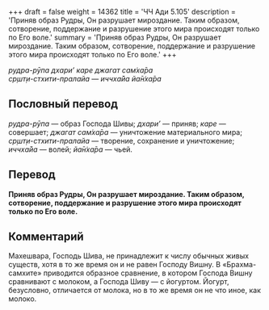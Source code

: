+++
draft = false
weight = 14362
title = 'ЧЧ Ади 5.105'
description = 'Приняв образ Рудры, Он разрушает мироздание. Таким образом, сотворение, поддержание и разрушение этого мира происходят только по Его воле.'
summary = 'Приняв образ Рудры, Он разрушает мироздание. Таким образом, сотворение, поддержание и разрушение этого мира происходят только по Его воле.'
+++

_рудра-рӯпа дхари’ каре джагат сам̇ха̄ра  
ср̣шт̣и-стхити-пралайа — иччха̄йа йа̄н̇ха̄ра_

## Пословный перевод

_рудра_\-_рӯпа_ — образ Господа Шивы; _дхари’_ — приняв; _каре_ — совершает; _джагат_ _сам̇ха̄ра_ — уничтожение материального мира; _ср̣шт̣и_\-_стхити_\-_пралайа_ — творение, сохранение и уничтожение; _иччха̄йа_ — волей; _йа̄н̇ха̄ра_ — чьей.

## Перевод

**Приняв образ Рудры, Он разрушает мироздание. Таким образом, сотворение, поддержание и разрушение этого мира происходят только по Его воле.**

## Комментарий

Махешвара, Господь Шива, не принадлежит к числу обычных живых существ, хотя в то же время он и не равен Господу Вишну. В «Брахма-самхите» приводится образное сравнение, в котором Господа Вишну сравнивают с молоком, а Господа Шиву — с йогуртом. Йогурт, безусловно, отличается от молока, но в то же время он не что иное, как молоко.
